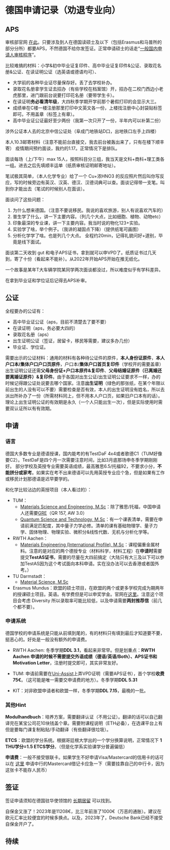 # 德国申请记录（劝退专业向）

## APS

审核部官网 [在此](https://www.aps.org.cn/zh/)。只要涉及到人在德国读硕士及以下（包括Erasmus和马普所的部分分所）都要APS，不然德国不给你发签证。正常申请硕士的话走“[一般国内申请人审核程序](https://www.aps.org.cn/zh/verfahren-und-services-deutschland/chinaverfahren)”。

比较难搞的材料：小学&初中毕业证复印件、高中毕业证复印件&公证、录取花名册&公证、在读证明公证（选英语或德语均可）、

- 大学前的各种毕业证尽量保存好。丢了去学校补办。
- 录取花名册拿学生证去招办（有些学校在档案馆）开，招办在二校门西边小老虎那里，进门跟前台说要打印花名册（要带学生卡）。
- 在读证明**务必看清年级**，大四秋季学期开学前那个暑假打印的会显示大三。
- 成绩单在C楼一楼注册那里打印中文英文各一份，上楼找注册中心封袋贴标签即可。不用盖章（标签上有章）。
- 高中毕业证公证最好至少两份（我第一次只开了一份，半年内可以补第二份）

涉外公证本人去的北京中信公证处（阜成门地铁站D口，出地铁口左手上四楼）

本人10.3邮寄材料（注意不能前台直接交，我去前台被轰出来了，只有在楼下顺丰寄）
疫情期间预约面谈，我约的1.17。正常情况下是排队。

面谈每场（上/下午）max 15人，按照科目分三组，我当天是文科+商科+理工类各一组。进去之后先填顺丰运单（纸质审核证明邮寄地址）。

笔试极其简单，（本人化学专业）给了一个 Cu+浓HNO3 的反应照片然后叫你写反应，写的时候旁边有英汉、汉英、德汉、汉德词典可以查。面谈记得带一支笔。叫到你才能出去（笔试的时候别人在面谈）。

面谈问了这些问题：

1. 为什么想来德国。（注意不要说移民。我说的喜欢旅游，别人有说喜欢汽车的）
2. 普生学了什么，讲一下主要内容。（列几个大点，比如细胞、植物、动物etc）
3. 印象最深的专业课，讲一下主要内容。我当时说的物化123+实验。
4. 实验学了啥，举个例子。（我讲的凝固点下降）（提供纸笔可画图）
5. 分析化学学了啥。也是列几个大点。
全程约20min，记得礼貌问好+道别，毕竟是线下面试。

面谈第二天收到 gut 和电子APS证书，拿到就可以申VPD了。纸质证书过几天到，寄了十份（看起来不能补）。从2022年开始APS开始在推无纸化。

一个故事是某年T大车辆学院某同学两次面谈都没过，所以难度似乎有学科差异。

在拿到毕业证和学位证后记得去APS补审。

## 公证

全程要办的公证有：

- 高中毕业证公证（aps，目前不清楚去了要不要）
- 在读证明（aps，务必要大四的）
- 录取花名册（aps）
- 出生证明公证（签证，居留卡，移民等需要，建议多办几份）
- 毕业证、学位证。

需要出示的公证材料：通用的材料有各种待公证件的原件，**本人身份证原件**，**本人户口本/集体户口户口页原件**，户口本/**集体户口首页复印件**（学校开的需要盖章）
出生证明公证还需**父母身份证+户口本原件&复印件**、**父母结婚证原件（已离婚还要离婚证原件）&复印件**。由于各国对出生公证/出生证明公证要求不一样，办的时候记得跟公证处说要去哪个国家。注意**出生证明**（绿色的那张纸，在某个年限以前出生的人没有可以不要）需要检查是否有效，本人的出生证明没有姓名，所以去派出所补办了一份（所需材料同上，但不用本人户口页，如果旧户口本有的话）。理论上出生证明公证的有效期是永久（一个人只能出生一次），但是实际使用时需要双认证所以有有效期。

## 申请

### 语言

德国大多数专业是德语授课，国内能考的有TestDaF 4x4或者歌德C1（TUM好像要C2）。TestDaF是四个月一次需要注意时间，比如3月底那场申冬季学期刚刚好。
部分学校及英授专业需要英语成绩，最高雅思6.5/托福92，不要求小分，**不能拼分或家考**。如果实在考不出来德语可以先用英授专业应个急，但是如果有工作或移民计划那德语是迟早要学的。

和化学比较沾边的英授项目（本人看过的）：

- TUM：
  - [Materials Science and Engineering, M.Sc](https://www.tum.de/en/studies/degree-programs/detail/materials-science-and-engineering-master-of-science-msc)：除了雅思/托福，中国申请人还需要[GRE](https://www.tum.de/en/studies/application/application-info-portal/special-conditions-for-certain-countries/)（QR 157, AW 3.0）
  - [Quantum Science and Technology, M.Sc](https://www.tum.de/en/studies/degree-programs/detail/quantum-science-technology-master-of-science-msc/)：有一个课表清单，需要在申请前满足匹配度，其中量子力学必修。清单的课有基础物理学、量子力学、固体物理、物理实验、微积分&线性代数、无机与分析化学等。
- RWTH Aachen：
  - [Materials Engineering (International Profile), M.Sc](https://www.rwth-aachen.de/cms/root/studium/Vor-dem-Studium/Studiengaenge/Liste-Aktuelle-Studiengaenge/Studiengangbeschreibung/~omse/Materials-Engineering-M-Sc/)：课程偏重金属材料。注意的是对应的两个德授专业（材料科学，材料工程）在**申请时**需要提交**TestAS证书**，需要的尽量在大四前搞定（大陆只有大三及以下可以参加TestAS因为这个考试面向本科申请。实在没办法可以去香港或者国外考。）
- TU Darmstadt：
  - [Material Science, M.Sc](https://www.tu-darmstadt.de/studieren/studieninteressierte/studienangebot_studiengaenge/studiengang_183552.de.jsp)
- Erasmus Mundus：欧盟的硕士项目，在欧盟的两个或更多学校完成为期两年的授课硕士项目。英语。有学费但是可以申奖学金。官网在[这里](https://www.eacea.ec.europa.eu/scholarships/erasmus-mundus-catalogue_en)。注意这个项目会考虑 Diversity 所以录取率可能比较低，以及申请需要**两封推荐信**（前几个都不要）。

### 申请系统

德国学校的申请系统是只能从前填到尾的，有的材料只有填到最后才知道要不要，挺恶心的。好处是一般没有额外的申请费。

- RWTH Aachen: 冬季学期**DDL 3.1**，看起来非常早。但是划重点：**RWTH Aachen 申请的时候不需要提交外语成绩（德语/英语/Both）、APS证书和Motivation Letter**，注册时提交即可，其实非常友好。

- TUM: 申请前需要在[Uni-Assist](https://www.uni-assist.de/)上弄VPD证明（需要APS证书），首个学校**收费75€**。（这可能是唯一需要交申请费的地方）。冬季学期**DDL 5.31**

- KIT：对非欧盟申请者和欧盟一样，冬季学期**DDL 7.15**，最晚的一批。

### 其他Hint

**Modulhandbuch**：培养方案，需要翻译认证（不用公证）。翻译的话可以自己翻译完在某宝公司花10块钱盖个章。需要附课程说明（ETH必备），在选课平台上有但是要每门课复制粘贴/手动翻译（有些翻译很垃圾）。

**ETCS**：欧盟的学分系统。根据哥廷根大学出的一个学分换算说明，正常情况下 **1 THU学分=1.5 ETCS学分**。（但是化学系实验课学分普遍偏低）

**申请费**：一般不接受银联卡。如果学生不好申请Visa/Mastercard的信用卡的话可以在 [这里](https://cloud.bankofchina.com/sh/api/net/common/url/adr?id=kuajinggomastercard) 申请中行的Mastercard借记卡应急一下（需要挂靠自己的中行卡，因为这张卡不能存人民币）

## 签证

签证申请须知在德国驻华使领馆的 [长期居留](https://china.diplo.de/cn-zh/service/visa-einreise/nationales-visum/1345434) 可以找到。

自保金又涨了！2023年是11208€，比三年前涨了1000€（万恶的通胀）。建议在欧元汇率比较便宜的时候多换点。以及，2023年了，Deutsche Bank已经不接受自保金开户了。

## 待续

